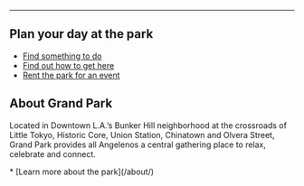 
* * *

## Plan your day <span class="avoid-break">at the park</span>

<nav markdown="1">

* [Find something to do](/events/)
* [Find out how to get here](/visit/)
* [Rent the park for an event](/rent/)

</nav>

## About Grand Park

Located in Downtown L.A.’s Bunker Hill neighborhood at the crossroads of Little Tokyo, Historic Core, Union Station, Chinatown and Olvera Street, Grand Park provides all Angelenos a central gathering place to relax, celebrate and connect. 

<nav markdown="1">
* [Learn more about the park](/about/)
</nav>
